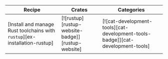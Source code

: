| Recipe | Crates | Categories |
|--------|--------|------------|
| [Install and manage Rust toolchains with `rustup`][ex-installation-rustup] | [![rustup][rustup-website-badge]][rustup-website] | [![cat-development-tools][cat-development-tools-badge]][cat-development-tools] |

<div class="hidden">
</div>
